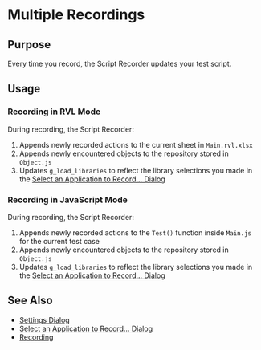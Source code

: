 # Multiple Recordings

## Purpose

Every time you record, the Script Recorder updates your test script.

## Usage

### Recording in RVL Mode

During recording, the Script Recorder:

1.  Appends newly recorded actions to the current sheet in `Main.rvl.xlsx`
2.  Appends newly encountered objects to the repository stored in `Object.js`
3.  Updates `g_load_libraries` to reflect the library selections you made in the [Select an Application to Record... Dialog](select_an_application_to_record_dialog.md)

### Recording in JavaScript Mode

During recording, the Script Recorder:

1.  Appends newly recorded actions to the `Test()` function inside `Main.js` for the current test case
2.  Appends newly encountered objects to the repository stored in `Object.js`
3.  Updates `g_load_libraries` to reflect the library selections you made in the [Select an Application to Record... Dialog](select_an_application_to_record_dialog.md)

## See Also

-   [Settings Dialog](settings_dialog.md)
-   [Select an Application to Record... Dialog](select_an_application_to_record_dialog.md)
-   [Recording](recording.md)